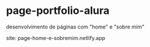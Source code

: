# page-portfolio-alura
desenvolvimento de páginas com "home" e "sobre mim"

site: page-home-e-sobremim.netlify.app
